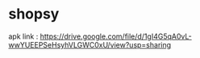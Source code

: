 # shopsy


apk link : https://drive.google.com/file/d/1gI4G5qA0vL-wwYUEEPSeHsyhVLGWC0xU/view?usp=sharing

